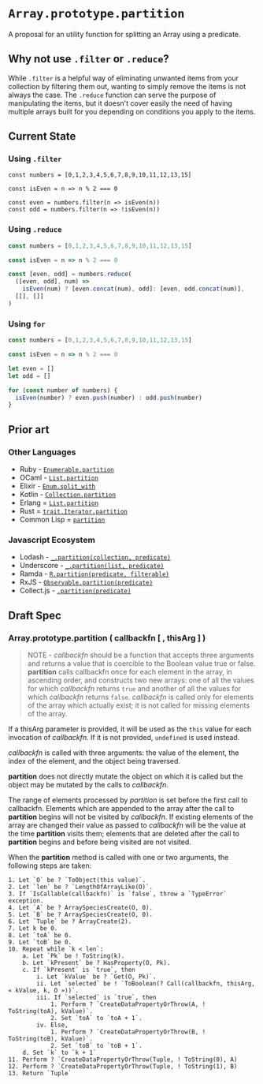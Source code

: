 # `Array.prototype.partition`
A proposal for an utility function for splitting an Array using a predicate.


## Why not use `.filter` or `.reduce`?
While `.filter` is a helpful way of eliminating unwanted items from your collection by filtering them out, wanting to simply remove the items is not always the case. The `.reduce` function can serve the purpose of manipulating the items, but it doesn't cover easily the need of having multiple arrays built for you depending on conditions you apply to the items.

## Current State
### Using `.filter`
```
const numbers = [0,1,2,3,4,5,6,7,8,9,10,11,12,13,15]

const isEven = n => n % 2 === 0

const even = numbers.filter(n => isEven(n))
const odd = numbers.filter(n => !isEven(n)) 
```

### Using `.reduce`
```js
const numbers = [0,1,2,3,4,5,6,7,8,9,10,11,12,13,15]

const isEven = n => n % 2 === 0

const [even, odd] = numbers.reduce(
  ([even, odd], num) => 
    isEven(num) ? [even.concat(num), odd]: [even, odd.concat(num)],
  [[], []]
)

```

### Using `for`
```js
const numbers = [0,1,2,3,4,5,6,7,8,9,10,11,12,13,15]

const isEven = n => n % 2 === 0

let even = []
let odd = []

for (const number of numbers) {
  isEven(number) ? even.push(number) : odd.push(number)
}
```


## Prior art
### Other Languages
- Ruby - [`Enumerable.partition`](https://apidock.com/ruby/Enumerable/partition)
- OCaml - [`List.partition`](https://caml.inria.fr/pub/docs/manual-ocaml/libref/List.html)
- Elixir - [`Enum.split_with`](https://hexdocs.pm/elixir/Enum.html#split_with/2)
- Kotlin - [`Collection.partition`](https://kotlinlang.org/api/latest/jvm/stdlib/kotlin.collections/partition.html)
- Erlang = [`List.partition`](https://erlang.org/doc/man/lists.html#partition-2)
- Rust = [`trait.Iterator.partition`](https://doc.rust-lang.org/std/iter/trait.Iterator.html#method.partition)
- Common Lisp = [`partition`](https://common-lisp.net/project/bese/docs/arnesi/html/api/function_005FIT.BESE.ARNESI_003A_003APARTITION.html)

### Javascript Ecosystem
- Lodash - [`_.partition(collection, predicate)`](https://lodash.com/docs/4.17.15#partition)
- Underscore - [`_.partition(list, predicate)`](http://underscorejs.org/#partition)
- Ramda - [`R.partition(predicate, filterable)`](https://ramdajs.com/docs/#partition)
- RxJS - [`Observable.partition(predicate)`](https://www.learnrxjs.io/learn-rxjs/operators/transformation/partition)
- Collect.js - [`.partition(predicate)`](https://collect.js.org/api/partition.html)

## Draft Spec

### **Array.prototype.partition ( callbackfn [ , thisArg ] )**

> NOTE - _callbackfn_ should be a function that accepts three arguments and returns a value that is coercible to the Boolean value true or false. **partition** calls callbackfn once for each element in the array, in ascending order, and constructs two new arrays: one of all the values for which _callbackfn_ returns `true` and another of all the values for which _callbackfn_ returns `false`. _callbackfn_ is called only for elements of the array which actually exist; it is not called for missing elements of the array.

If a thisArg parameter is provided, it will be used as the `this` value for each invocation of _callbackfn_. If it is not provided, `undefined` is used instead.

_callbackfn_ is called with three arguments: the value of the element, the index of the element, and the object being traversed.

**partition** does not directly mutate the object on which it is called but the object may be mutated by the calls to _callbackfn_.

The range of elements processed by *partition* is set before the first call to callbackfn. Elements which are appended to the array after the call to **partition** begins will not be visited by _callbackfn_. If existing elements of the array are changed their value as passed to _callbackfn_ will be the value at the time **partition** visits them; elements that are deleted after the call to **partition** begins and before being visited are not visited.

When the **partition** method is called with one or two arguments, the following steps are taken:
```
1. Let `O` be ? `ToObject(this value)`.
2. Let `len` be ? `LengthOfArrayLike(O)`.
3. If `IsCallable(callbackfn)` is `false`, throw a `TypeError` exception.
4. Let `A` be ? ArraySpeciesCreate(O, 0).
5. Let `B` be ? ArraySpeciesCreate(O, 0).
6. Let `Tuple` be ? ArrayCreate(2).
7. Let k be 0.
8. Let `toA` be 0.
9. Let `toB` be 0.
10. Repeat while `k < len`: 
    a. Let `Pk` be ! ToString(k).
    b. Let `kPresent` be ? HasProperty(O, Pk).
    c. If `kPresent` is `true`, then
        i. Let `kValue` be ? `Get(O, Pk)`.
        ii. Let `selected` be ! `ToBoolean(? Call(callbackfn, thisArg, « kValue, k, O »))`.
        iii. If `selected` is `true`, then
            1. Perform ? `CreateDataPropertyOrThrow(A, ! ToString(toA), kValue)`.
            2. Set `toA` to `toA + 1`.
        iv. Else,
            1. Perform ? `CreateDataPropertyOrThrow(B, ! ToString(toB), kValue)`.
            2. Set `toB` to `toB + 1`.
    d. Set `k` to `k + 1`
11. Perform ? `CreateDataPropertyOrThrow(Tuple, ! ToString(0), A)
12. Perform ? `CreateDataPropertyOrThrow(Tuple, ! ToString(1), B)
13. Return `Tuple`
```
